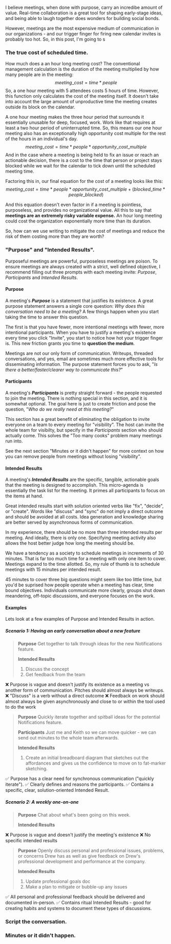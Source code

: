 I believe meetings, when done with purpose, carry an incredibe amount of value. Real-time collaboration is a great tool for shaping early-stage ideas, and being able to laugh together does wonders for building social bonds.

However, meetings are the most expensive medium of communication in our organizations - and our trigger finger for firing new calendar invites is probably too hot. So, in this post, I'm going to s


### The true cost of scheduled time.
How much does a an hour long meeting cost? The conventional management calculation is the duration of the meeting multiplied by how many people are in the meeting:
$$ meeting\_cost = time * people $$
So, a one hour meeting with 5 attendees costs 5 hours of time. However, this function only calculates the cost of the meeting itself. It doesn't take into account the large amount of unproductive time the meeting creates outside its block on the calendar.

A one hour meeting makes the three hour period that surrounds it essentially unusable for deep, focused, work. Work like that requires at least a two hour period of uninterrupted time. So, this means our one hour meeting also has an exceptionally high opportunity cost multiple for the rest of the hours in an individual's day.
$$ meeting\_cost = time * people * opportunity\_cost\_multiple $$
And in the case where a meeting is being held to fix an issue or reach an actionable decision, there is a cost to the time that person or project stays blocked while we wait for the calendar to tick down until the scheduled meeting time.

Factoring this in, our final equation for the cost of a meeting looks like this:
$$ meeting\_cost = time * people * opportunity\_cost\_multiple + (blocked\_time * people\_blocked)$$

And this equation doesn't even factor in if a meeting is pointless, purposeless, and provides no organizational value. All this to say that **meetings are an extremely risky variable expense.** An hour long meeting could cost the organization exponentially more time than its duration.

So, how can we use writing to mitigate the cost of meetings and reduce the risk of them costing more than they are worth? 

### "Purpose" and "Intended Results".
Purposeful meetings are powerful, purposeless meetings are poison. To ensure meetings are always created with a strict, well defined objective, I recommend filling out three prompts with each meeting invite: *Purpose*, *Participants* and *Intended Results*.

#### Purpose
A meeting's ***Purpose*** is a statement that justifies its existence. A great purpose statement answers a single core question: *Why does this conversation need to be a meeting?* A few things happen when you start taking the time to answer this question.

The first is that you have fewer, more intentional meetings with fewer, more intentional participants. When you have to justify a meeting's existence every time you click "Invite", you start to notice how hot your trigger finger is. This new friction grants you time to **question the medium**.

Meetings are not our only form of communication. Writeups, threaded conversations, and yes, email are sometimes much more effective tools for disseminating information. The purpose statement forces you to ask, "*Is there a better/faster/clearer way to communicate this?*"

#### Participants
A meeting's ***Participants*** is pretty straight forward - the people requested to join the meeting. There is nothing special in this section, and it is somewhat optional. The goal here is just to create friction and pose the question, "*Who do we really need at this meeting?*"

This section has a great benefit of eliminating the obligation to invite everyone on a team to every meeting for "visibility". The host can invite the whole team for visibilty, but specify in the *Participants* section who should actually come. This solves the "Too many cooks" problem many meetings run into.

See the next section "Minutes or it didn't happen" for more context on how you can remove people from meetings without losing "visibility".

#### Intended Results
A meeting's ***Intended Results*** are the specific, tangible, actionable goals that the meeting is designed to accomplish. This micro-agenda is essentially the task list for the meeting. It primes all participants to focus on the items at hand.

Great intended results start with solution oriented verbs like "fix", "decide", or "create". Words like "discuss" and "sync" do not imply a direct outcome and should be avoided at all costs. Idea generation and knowledge sharing are better served by asynchronous forms of communication.

In my experience, there should be no more than three intended results per meeting. And ideally, there is only one. Specifying meeting activity also allows the host better judge how long the meeting should be. 

We have a tendency as a society to schedule meetings in increments of 30 minutes. That is far too much time for a meeting with only one item to cover. Meetings expand to the time allotted. So, my rule of thumb is to schedule meetings with 15 minutes per intended result.

45 minutes to cover three big questions might seem like too little time, but you'd be suprised how people operate when a meeting has clear, time bound objectives. Individuals communicate more clearly, groups shut down meandering, off-topic discussions, and everyone focuses on the work.

#### Examples
Lets look at a few examples of Purpose and Intended Results in action.

##### Scenario 1: Having an early conversation about a new feature
> **Purpose**
> Get together to talk through ideas for the new Notifications feature.
> 
> **Intended Results**
> 1. Discuss the concept
> 2. Get feedback from the team

❌ Purpose is vague and doesn't justify its existence as a meeting vs another form of communication. Pitches should almost always be writeups.
❌ "Discuss" is a verb without a direct outcome
❌ Feedback on work should almost always be given asynchronously and close to or within the tool used to do the work

> **Purpose**
> Quickly iterate together and spitball ideas for the potential Notifications feature.
> 
> **Participants**
> Just me and Keith so we can move quicker - we can send out minutes to the whole team afterwards.
> 
> **Intended Results**
> 1. Create an initial breadboard diagram that sketches out the affordances and gives us the confidence to move on to fat-marker sketching.

✅ Purpose has a clear need for synchronous communication ("quickly iterate").
✅ Clearly defines and reasons the participants.
✅ Contains a specific, clear, solution-oriented Intended Result.


##### Scenario 2: A weekly one-on-one
> **Purpose**
> Chat about what's been going on this week.
> 
> **Intended Results**

❌ Purpose is vague and doesn't justify the meeting's existence
❌ No specific intended results

> **Purpose**
> Openly discuss personal and professional issues, problems, or concerns Drew has as well as give feedback on Drew's professional development and performance at the company.
> 
> **Intended Results**
> 1. Update professional goals doc
> 2. Make a plan to mitigate or bubble-up any issues

✅ All personal and professional feedback should be delivered and documented in-person.
✅ Contains ritual Intended Results - good for creating habits and systems to document these types of discussions.

### Script the conversation.



### Minutes or it didn't happen.

